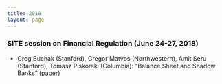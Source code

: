 ```yaml
---
title: 2018
layout: page
---
```


### SITE session on Financial Regulation (June 24-27, 2018)
<p align="justify">
<ul>
<li> Greg Buchak (Stanford), Gregor Matvos (Northwestern), Amit Seru (Stanford), Tomasz Piskorski (Columbia): “Balance Sheet and Shadow Banks” (<a href="https://www.google.com/url?sa=t&rct=j&q=&esrc=s&source=web&cd=&ved=2ahUKEwi0ioDYuJbzAhWoDjQIHRpCD1kQFnoECAIQAQ&url=https%3A%2F%2Fwww.clevelandfed.org%2F~%2Fmedia%2Fcontent%2Fevents%2F2018%2Ffinancial%2520stability%2Fbuchak%2520matvos%2520piskorski%2520and%2520seru%2520shadow%2520banks.pdf%3Fla%3Den&usg=AOvVaw1NuFZeEnvnyzN5M4EgjpG5">paper</a>)</li>
</ul>
</p>
